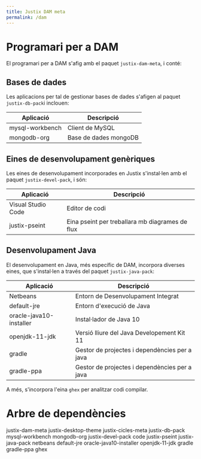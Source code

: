 ```yaml
---
title: Justix DAM meta
permalink: /dam
---
```


# Programari per a DAM

El programari per a DAM s'afig amb el paquet `justix-dam-meta`, i conté:

## Bases de dades

Les aplicacions per tal de gestionar bases de dades s'afigen al paquet `justix-db-pack`i inclouen:

| Aplicació  |  Descripció |
|-----------|------------|
| mysql-workbench | Client de MySQL |
| mongodb-org  |   Base de dades mongoDB |

## Eines de desenvolupament genèriques

Les eines de desenvolupament incorporades en Justix s'instal·len amb el paquet `justix-devel-pack`, i són:

| Aplicació | Descripció| 
|-----------|------------|
| Visual Studio Code | Editor de codi |
| justix-pseint | Eina pseint per treballara mb diagrames de flux |

## Desenvolupament Java

El desenvolupament en Java, més específic de DAM, incorpora diverses eines, que s'instal·len a través del paquet `justix-java-pack`:

| Aplicació | Descripció |
| -----------|------------|
| Netbeans | Entorn de Desenvolupament Integrat |
| default-jre | Entorn d'execució de Java |
| oracle-java10-installer | Instal·lador de Java 10 |
| openjdk-11-jdk | Versió lliure del Java Developement Kit 11 |
| gradle | Gestor de projectes i dependències per a java |
| gradle-ppa | Gestor de projectes i dependències per a java |

A més, s'incorpora l'eina `ghex` per analitzar codi compilar.

# Arbre de dependències

justix-dam-meta
    justix-desktop-theme
    justix-cicles-meta
    justix-db-pack
        mysql-workbench
        mongodb-org
    justix-devel-pack
          code
          justix-pseint
     justix-java-pack
        netbeans
        default-jre
        oracle-java10-installer
        openjdk-11-jdk
        gradle
        gradle-ppa
     ghex